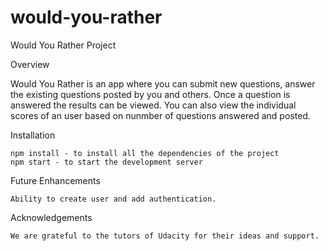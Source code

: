 # would-you-rather
Would You Rather Project

Overview

Would You Rather is an app where you can submit new questions, answer the existing questions posted by you and others. Once a question is answered the results can be viewed. You can also view the individual scores of an user based on nunmber of questions answered and posted.

Installation

	npm install - to install all the dependencies of the project
    npm start - to start the development server

Future Enhancements

	Ability to create user and add authentication.

Acknowledgements
	
    We are grateful to the tutors of Udacity for their ideas and support.






